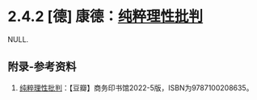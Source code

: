 # 2.4.2 [德] 康德：[纯粹理性批判](https://book.douban.com/subject/35916165/)

NULL.

## 附录-参考资料

1. [纯粹理性批判](https://book.douban.com/subject/35916165/)：【豆瓣】商务印书馆2022-5版，ISBN为9787100208635。
